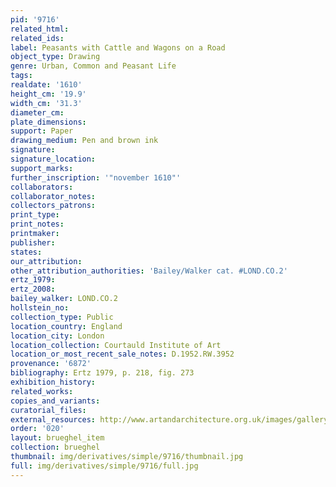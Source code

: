 ```yaml
---
pid: '9716'
related_html: 
related_ids: 
label: Peasants with Cattle and Wagons on a Road
object_type: Drawing
genre: Urban, Common and Peasant Life
tags: 
realdate: '1610'
height_cm: '19.9'
width_cm: '31.3'
diameter_cm: 
plate_dimensions: 
support: Paper
drawing_medium: Pen and brown ink
signature: 
signature_location: 
support_marks: 
further_inscription: '"november 1610"'
collaborators: 
collaborator_notes: 
collectors_patrons: 
print_type: 
print_notes: 
printmaker: 
publisher: 
states: 
our_attribution: 
other_attribution_authorities: 'Bailey/Walker cat. #LOND.CO.2'
ertz_1979: 
ertz_2008: 
bailey_walker: LOND.CO.2
hollstein_no: 
collection_type: Public
location_country: England
location_city: London
location_collection: Courtauld Institute of Art
location_or_most_recent_sale_notes: D.1952.RW.3952
provenance: '6872'
bibliography: Ertz 1979, p. 218, fig. 273
exhibition_history: 
related_works: 
copies_and_variants: 
curatorial_files: 
external_resources: http://www.artandarchitecture.org.uk/images/gallery/c0a8ef49.html
order: '020'
layout: brueghel_item
collection: brueghel
thumbnail: img/derivatives/simple/9716/thumbnail.jpg
full: img/derivatives/simple/9716/full.jpg
---
```

